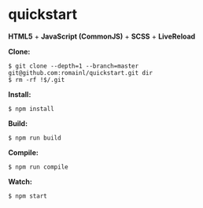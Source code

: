 # quickstart

**HTML5** + **JavaScript (CommonJS)** + **SCSS** + **LiveReload**

**Clone:**

    $ git clone --depth=1 --branch=master git@github.com:romainl/quickstart.git dir
    $ rm -rf !$/.git

**Install:**

    $ npm install

**Build:**

    $ npm run build

**Compile:**

    $ npm run compile

**Watch:**

    $ npm start
